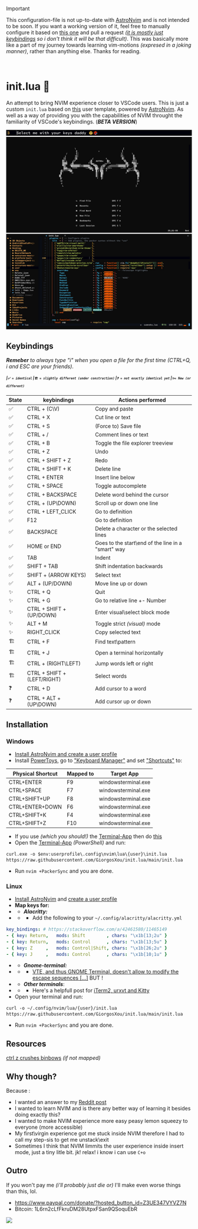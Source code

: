 
> [!IMPORTANT]  
> This configuration-file is not up-to-date with [AstroNvim](https://github.com/AstroNvim/AstroNvim) and is not intended to be soon. If you want a working version of it, feel free to manually configure it based on [this one](https://github.com/GiorgosXou/our-neovim-setup) and pull a request *([it is mostly just keybindings](https://github.com/GiorgosXou/init.lua/blob/64dda3cd9fe81e3cfe6d51a82c0ce8924b9d0804/init.lua#L303-L429) so i don't think it will be that difficult)*. This was basically more like a part of my journey towards learning vim-motions *(expresed in a joking manner)*, rather than anything else. Thanks for reading.

<br>


# init.lua 🤡
An attempt to bring NVIM experience closer to VSCode users. This is just a custom `init.lua` based on [this][11] user template, powered by [AstroNvim][12]. As well as a way of providing you with the capabilities of NVIM throught the familiarity of VSCode's keybindings. (***BETA VERSION***)

<div align="center"><p>
<img src=".\images\meme.gif"/>
<img src=".\images\1.jpg"   />
<img src=".\images\2.jpg"   />
</p></div>


## Keybindings
***Remeber*** *to always type "i" when you open a file for the first time (CTRL+Q, i and ESC are your friends)*.

<sub><sup>***|`✅ = identical` |`🏗️ = slightly different (under construction)` |`❓ = not exactly identical yet` |`✨= New (or different)`***</sub></sup>

|State|         keybindings         |                  Actions performed                 |
| --- | --------------------------- | -------------------------------------------------- |
|  ✅ | CTRL + (C\V)                | Copy and paste                                     |
|  ✅ | CTRL + X                    | Cut line or text                                   |
|  ✅ | CTRL + S                    | (Force to) Save file                               |
|  ✅ | CTRL + /                    | Comment lines or text                              |
|  ✅ | CTRL + B                    | Toggle the file explorer treeview                  |
|  ✅ | CTRL + Z                    | Undo                                               |
|  ✅ | CTRL + SHIFT + Z            | Redo                                               |
|  ✅ | CTRL + SHIFT + K            | Delete line                                        |
|  ✅ | CTRL + ENTER                | Insert line below                                  |
|  ✅ | CTRL + SPACE                | Toggle autocomplete                                |
|  ✅ | CTRL + BACKSPACE            | Delete word behind the cursor                      |
|  ✅ | CTRL + (UP\DOWN)            | Scroll up or down one line                         |
|  ✅ | CTRL + LEFT_CLICK           | Go to definition                                   |
|  ✅ | F12                         | Go to definition                                   |
|  ✅ | BACKSPACE                   | Delete a character or the selected lines           |
|  ✅ | HOME or END                 | Goes to the start\end of the line in a "smart" way |
|  ✅ | TAB                         | Indent                                             |
|  ✅ | SHIFT + TAB                 | Shift indentation backwards                        |
|  ✅ | SHIFT + (ARROW KEYS)        | Select text                                        |
|  ✅ | ALT + (UP/DOWN)             | Move line up or down                               |
|  ✨ | CTRL + Q                    | Quit                                               |
|  ✨ | CTRL + G                    | Go to relative line +- Number                      |
|  ✨ | CTRL + SHIFT + (UP/DOWN)    | Enter visual\select block mode                     |
|  ✨ | ALT + M                     | Toggle strict *(visual)* mode                      |
|  ✨ | RIGHT_CLICK                 | Copy selected text                                 |
|  🏗️ | CTRL + F                    | Find text\pattern                                  |
|  🏗️ | CTRL + J                    | Open a terminal horizontally                       |
|  🏗️ | CTRL + (RIGHT\LEFT)         | Jump words left or right                           |
|  🏗️ | CTRL + SHIFT + (LEFT/RIGHT) | Select words                                       |
|  ❓ | CTRL + D                    | Add cursor to a word                               |
|  ❓ | CTRL + ALT + (UP\DOWN)      | Add cursor up or down                              |



## Installation
### Windows
* [Install AstroNvim and create a user profile][0] 
* Install [PowerToys][4], go to ["Keyboard Manager"][5] and set ["Shortcuts"][6] to:

| Physical Shortcut | Mapped to |     Target App      |
| ----------------- | --------- | ------------------- |
| CTRL+ENTER        | F9        | windowsterminal.exe |
| CTRL+SPACE        | F7        | windowsterminal.exe |
| CTRL+SHIFT+UP     | F8        | windowsterminal.exe |
| CTRL+ENTER+DOWN   | F6        | windowsterminal.exe |
| CTRL+SHIFT+K      | F4        | windowsterminal.exe |
| CTRL+SHIFT+Z      | F10       | windowsterminal.exe |


* If you use *(which you should!)* the [Terminal-App][3] then do [this][7]
* Open the [Terminal-App][3] *(PowerShell)* and run:
```terminal
curl.exe -o $env:userprofile\.config\nvim\lua\{user}\init.lua https://raw.githubusercontent.com/GiorgosXou/init.lua/main/init.lua
```
* Run `nvim +PackerSync` and you are done.

### Linux
* [Install AstroNvim][1] and [create a user profile][2]
* **Map keys for:**
* * ***Alacritty:***
* * * Add the following to your `~/.config/alacritty/alacritty.yml`
```yml
key_bindings: # https://stackoverflow.com/a/42461580/11465149
- { key: Return,   mods: Shift        , chars: "\x1b[13;2u" }
- { key: Return,   mods: Control      , chars: "\x1b[13;5u" }
- { key: Z     ,   mods: Control|Shift, chars: "\x1b[26;2u" }
- { key: J     ,   mods: Control      , chars: "\x1b[10;1u" }
```
* * ***Gnome-terminal:***
* * * [VTE, and thus GNOME Terminal, doesn't allow to modify the escape sequences  [...]][8] BUT !
* * ***Other terminals***:
* * * Here's a helpfull post for [iTerm2, urxvt and Kitty][9]
* Open your terminal and run:
```terminal
curl -o ~/.config/nvim/lua/{user}/init.lua https://raw.githubusercontent.com/GiorgosXou/init.lua/main/init.lua
```
* Run `nvim +PackerSync` and you are done.


## Resources
[ctrl z crushes binbows][13] *(if not mapped)*

## Why though?
Because :
* I wanted an answer to my [Reddit post][10]
* I wanted to learn NVIM and is there any better way of learning it besides doing exactly this?
* I wanted to make NVIM experience more easy peasy lemon squeezy to everyone (more accessible)
* My first\virgin experience got me stuck inside NVIM therefore I had to call my step-sis to get me unstack\exit
* Sometimes I think that NVIM limmits the user experience inside insert mode, just a tiny litle bit. jk! relax! i know i can use `C+o`


## Outro
If you won't pay me *(i'll probably just die or)* I'll make even worse things than this, lol. 

* https://www.paypal.com/donate/?hosted_button_id=Z3UE347VYVZ7N
* Bitcoin: 1L6rn2cLfFkruDM28UtpxFSan9QSoquEbR

<img src="https://img.shields.io/github/last-commit/GiorgosXou/init.lua?color=%4dc71f&label=Last%20Commit%20Suicide&logo=github&style=flat-square"/>



<!--
    https://github.com/hrsh7th/nvim-cmp/issues/429
    https://github.com/neovim/neovim/issues/8139 
    https://www.reddit.com/r/neovim/comments/njt6qs/how_to_create_a_newline_in_lua/
    https://www.reddit.com/r/neovim/comments/lldriy/get_register_n_from_lua/
    https://www.reddit.com/r/neovim/comments/q9ifd6/enable_nvimcmp_only_on_tab/
    https://stackoverflow.com/questions/27751462/scrolling-long-wrapped-lines-in-vim
    https://stackoverflow.com/questions/15561132/run-command-when-vim-enters-visual-mode
    https://unix.stackexchange.com/questions/179242/how-can-i-enter-visual-mode-after-or-to-the-right-of-the-cursor

    if this goes well i might consider making an init for every terminal?
-->

[0]:  https://github.com/GiorgosXou/Random-stuff/blob/main/Notes/note3.md
[1]:  https://github.com/AstroNvim/AstroNvim#%EF%B8%8F-installation
[2]:  https://astronvim.github.io/configuration/manage_user_config
[3]:  https://apps.microsoft.com/store/detail/windows-terminal/9N0DX20HK701
[4]:  https://apps.microsoft.com/store/detail/microsoft-powertoys/XP89DCGQ3K6VLD
[5]:  https://docs.microsoft.com/en-us/windows/powertoys/keyboard-manager
[6]:  https://docs.microsoft.com/en-us/windows/powertoys/keyboard-manager#remap-shortcuts
[7]:  https://stackoverflow.com/a/65109836/11465149
[8]:  https://askubuntu.com/a/1414453/1425586
[9]:  https://stackoverflow.com/a/42461580/11465149
[10]: https://www.reddit.com/r/neovim/comments/rup7no/vscode_keybinding_in_nvim/
[11]: https://github.com/AstroNvim/AstroNvim/tree/main/lua/user_example
[12]: https://github.com/AstroNvim/AstroNvim
[13]: https://github.com/neovim/neovim/issues/8139
